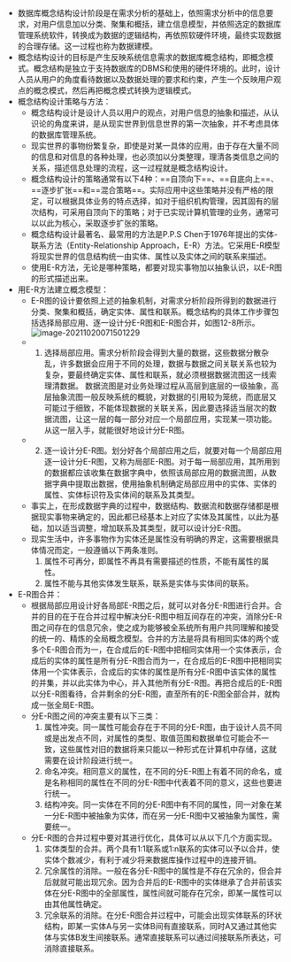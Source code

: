 - 数据库概念结构设计阶段是在需求分析的基础上，依照需求分析中的信息要求，对用户信息加以分类、聚集和概括，建立信息模型，并依照选定的数据库管理系统软件，转换成为数据的逻辑结构，再依照软硬件环境，最终实现数据的合理存储。这一过程也称为数据建模。
- 概念结构设计的目标是产生反映系统信息需求的数据库概念结构，即概念模式。概念结构是独立于支持数据库的DBMS和使用的硬件环境的。此时，设计人员从用户的角度看待数据以及数据处理的要求和约束，产生一个反映用户观点的概念模式，然后再把概念模式转换为逻辑模式。
- 概念结构设计策略与方法：
	- 概念结构设计是设计人员以用户的观点，对用户信息的抽象和描述，从认识论的角度来讲，是从现实世界到信息世界的第一次抽象，并不考虑具体的数据库管理系统。
	- 现实世界的事物纷繁复杂，即使是对某一具体的应用，由于存在大量不同的信息和对信息的各种处理，也必须加以分类整理，理清各类信息之间的关系，描述信息处理的流程，这一过程就是概念结构设计。
	- 概念结构设计的策略通常有以下4种：==自顶向下==、==自底向上==、==逐步扩张==和==混合策略==。实际应用中这些策略并没有严格的限定，可以根据具体业务的特点选择，如对于组织机构管理，因其固有的层次结构，可采用自顶向下的策略；对于已实现计算机管理的业务，通常可以以此为核心，采取逐步扩张的策略。
	- 概念结构设计最著名、最常用的方法是P.P.S Chen于1976年提出的实体-联系方法（Entity-Relationship Approach，E-R）方法。它采用E-R模型将现实世界的信息结构统一由实体、属性以及实体之间的联系来描述。
	- 使用E-R方法，无论是哪种策略，都要对现实事物加以抽象认识，以E-R图的形式描述出来。
- 用E-R方法建立概念模型：
	- E-R图的设计要依照上述的抽象机制，对需求分析阶段所得到的数据进行分类、聚集和概括，确定实体、属性和联系。概念结构的具体工作步骤包括选择局部应用、逐一设计分E-R图和E-R图合并，如图12-8所示。
	  ![image-20211020071501229](https://img.mhugh.net/typora/image-20211020071501229.png)
	- 1. 选择局部应用。需求分析阶段会得到大量的数据，这些数据分散杂乱，许多数据会应用于不同的处理，数据与数据之间关联关系也较为复杂，要最终确定实体、属性和联系，就必须根据数据流图这一线索理清数据。
	  数据流图是对业务处理过程从高层到底层的一级抽象，高层抽象流图一般反映系统的概貌，对数据的引用较为笼统，而底层又可能过于细致，不能体现数据的关联关系，因此要选择适当层次的数据流图，让这一层的每一部分对应一个局部应用，实现某一项功能。从这一层入手，就能很好地设计分E-R图。
	- 2. 逐一设计分E-R图。划分好各个局部应用之后，就要对每一个局部应用逐一设计分E-R图，又称为局部E-R图。对于每一局部应用，其所用到的数据都应该收集在数据字典中，依照该局部应用的数据流图，从数据字典中提取出数据，使用抽象机制确定局部应用中的实体、实体的属性、实体标识符及实体间的联系及其类型。
	- 事实上，在形成数据字典的过程中，数据结构、数据流和数据存储都是根据现实事物来确定的，因此都已经基本上对应了实体及其属性，以此为基础，加以适当调整，增加联系及其类型，就可以设计分E-R图。
	- 现实生活中，许多事物作为实体还是属性没有明确的界定，这需要根据具体情况而定，一般遵循以下两条准则。
	  1. 属性不可再分，即属性不再具有需要描述的性质，不能有属性的属性。
	  2. 属性不能与其他实体发生联系，联系是实体与实体间的联系。
- E-R图合并：
	- 根据局部应用设计好各局部E-R图之后，就可以对各分E-R图进行合并。合并的目的在于在合并过程中解决分E-R图中相互间存在的冲突，消除分E-R图之间存在的信息冗余，使之成为能够被全系统所有用户共同理解和接受的统一的、精炼的全局概念模型。合并的方法是将具有相同实体的两个或多个E-R图合而为一，在合成后的E-R图中把相同实体用一个实体表示，合成后的实体的属性是所有分E-R图合而为一，在合成后的E-R图中把相同实体用一个实体表示，合成后的实体的属性是所有分E-R图中该实体的属性的并集，并以此实体为中心，并入其他所有分E-R图。再把合成后的E-R图以分E-R图看待，合并剩余的分E-R图，直至所有的E-R图全部合并，就构成一张全局E-R图。
	- 分E-R图之间的冲突主要有以下三类：
	  1. 属性冲突。同一属性可能会存在于不同的分E-R图，由于设计人员不同或是出发点不同，对属性的类型、取值范围和数据单位可能会不一致，这些属性对旧的数据将来只能以一种形式在计算机中存储，这就需要在设计阶段进行统一。
	  2. 命名冲突。相同意义的属性，在不同的分E-R图上有着不同的命名，或是名称相同的属性在不同的分E-R图中代表着不同的意义，这些也要进行统一。
	  3. 结构冲突。同一实体在不同的分E-R图中有不同的属性，同一对象在某一分E-R图中被抽象为实体，而在另一分E-R图中又被抽象为属性，需要统一。
	- 分E-R图的合并过程中要对其进行优化，具体可以从以下几个方面实现。
	  1. 实体类型的合并。两个具有1:1联系或1:n联系的实体可以予以合并，使实体个数减少，有利于减少将来数据库操作过程中的连接开销。
	  2. 冗余属性的消除。一般在各分E-R图中的属性是不存在冗余的，但合并后就就可能出现冗余。因为合并后的E-R图中的实体继承了合并前该实体在分E-R图中的全部属性，属性间就可能存在冗余，即某一属性可以由其他属性确定。
	  3. 冗余联系的消除。在分E-R图合并过程中，可能会出现实体联系的环状结构，即某一实体A与另一实体B间有直接联系，同时A又通过其他实体与实体B发生间接联系。通常直接联系可以通过间接联系所表达，可消除直接联系。